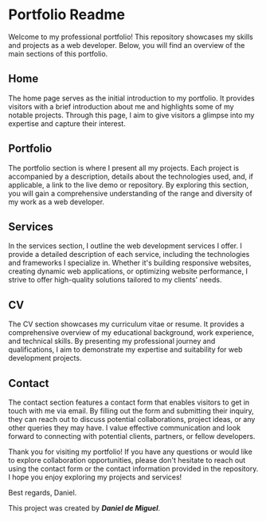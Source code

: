 
# Portfolio Readme

Welcome to my professional portfolio! This repository showcases my skills and projects as a web developer. Below, you will find an overview of the main sections of this portfolio.

## Home

The home page serves as the initial introduction to my portfolio. It provides visitors with a brief introduction about me and highlights some of my notable projects. Through this page, I aim to give visitors a glimpse into my expertise and capture their interest.

## Portfolio

The portfolio section is where I present all my projects. Each project is accompanied by a description, details about the technologies used, and, if applicable, a link to the live demo or repository. By exploring this section, you will gain a comprehensive understanding of the range and diversity of my work as a web developer.

## Services

In the services section, I outline the web development services I offer. I provide a detailed description of each service, including the technologies and frameworks I specialize in. Whether it's building responsive websites, creating dynamic web applications, or optimizing website performance, I strive to offer high-quality solutions tailored to my clients' needs.

## CV

The CV section showcases my curriculum vitae or resume. It provides a comprehensive overview of my educational background, work experience, and technical skills. By presenting my professional journey and qualifications, I aim to demonstrate my expertise and suitability for web development projects.

## Contact

The contact section features a contact form that enables visitors to get in touch with me via email. By filling out the form and submitting their inquiry, they can reach out to discuss potential collaborations, project ideas, or any other queries they may have. I value effective communication and look forward to connecting with potential clients, partners, or fellow developers.

Thank you for visiting my portfolio! If you have any questions or would like to explore collaboration opportunities, please don't hesitate to reach out using the contact form or the contact information provided in the repository. I hope you enjoy exploring my projects and services!

Best regards,
Daniel.

This project was created by ***Daniel de Miguel***.




